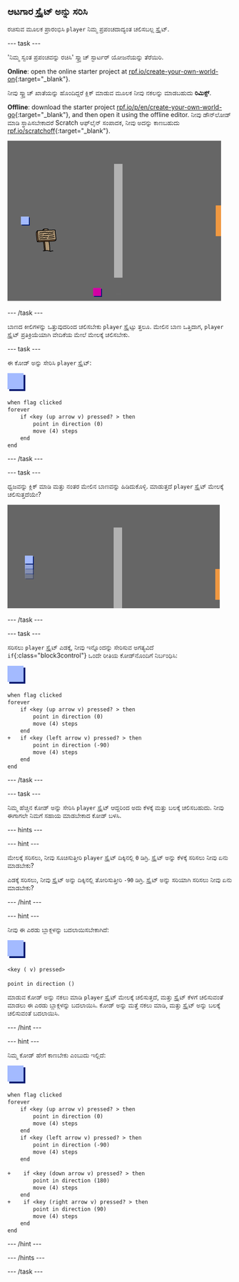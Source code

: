 ## ಆಟಗಾರ ಸ್ಪ್ರೈಟ್ ಅನ್ನು ಸರಿಸಿ

ರಚಿಸುವ ಮೂಲಕ ಪ್ರಾರಂಭಿಸಿ `player` ನಿಮ್ಮ ಪ್ರಪಂಚದಾದ್ಯಂತ ಚಲಿಸಬಲ್ಲ ಸ್ಪ್ರೈಟ್.

\--- task \---

'ನಿಮ್ಮ ಸ್ವಂತ ಪ್ರಪಂಚವನ್ನು ರಚಿಸಿ' ಸ್ಕ್ರ್ಯಾಚ್ ಸ್ಟಾರ್ಟರ್ ಯೋಜನೆಯನ್ನು ತೆರೆಯಿರಿ.

**Online**: open the online starter project at [rpf.io/create-your-own-world-on](https://rpf.io/create-your-own-world-on){:target="_blank"}.

ನೀವು ಸ್ಕ್ರ್ಯಾಚ್ ಖಾತೆಯನ್ನು ಹೊಂದಿದ್ದರೆ ಕ್ಲಿಕ್ ಮಾಡುವ ಮೂಲಕ ನೀವು ನಕಲನ್ನು ಮಾಡಬಹುದು **ರಿಮಿಕ್ಸ್**.

**Offline**: download the starter project [rpf.io/p/en/create-your-own-world-go](https://rpf.io/p/en/create-your-own-world-go){:target="_blank"}, and then open it using the offline editor. ನೀವು ಡೌನ್‌ಲೋಡ್ ಮಾಡಿ ಸ್ಥಾಪಿಸಬೇಕಾದರೆ Scratch ಆಫ್‌ಲೈನ್ ಸಂಪಾದಕ, ನೀವು ಅದನ್ನು ಕಾಣಬಹುದು [rpf.io/scratchoff](https://rpf.io/scratchoff){:target="_blank"}.

![ಸ್ಕ್ರೀನ್‍ಶಾಟ್ (ಪರದೆ ಚಿತ್ರ)](images/world-starter.png)

\--- /task \---

ಬಾಣದ ಕೀಲಿಗಳನ್ನು ಒತ್ತುವುದರಿಂದ ಚಲಿಸಬೇಕು `player` ಸ್ಪ್ರೈಟ್ಸು ತ್ತಲೂ. ಮೇಲಿನ ಬಾಣ ಒತ್ತಿದಾಗ, `player` ಸ್ಪ್ರೈಟ್ ಪ್ರತಿಕ್ರಿಯೆಯಾಗಿ ವೇದಿಕೆಯ ಮೇಲೆ ಮೇಲಕ್ಕೆ ಚಲಿಸಬೇಕು.

\--- task \---

ಈ ಕೋಡ್ ಅನ್ನು ಸೇರಿಸಿ `player` ಸ್ಪ್ರೈಟ್:

![ಆಟಗಾರ](images/player.png)

```blocks3
when flag clicked
forever
    if <key (up arrow v) pressed? > then
        point in direction (0)
        move (4) steps
    end
end
```

\--- /task \---

\--- task \---

ಧ್ವಜವನ್ನು ಕ್ಲಿಕ್ ಮಾಡಿ ಮತ್ತು ನಂತರ ಮೇಲಿನ ಬಾಣವನ್ನು ಹಿಡಿದುಕೊಳ್ಳಿ. ಮಾಡುತ್ತದೆ `player` ಸ್ಪ್ರೈಟ್ ಮೇಲಕ್ಕೆ ಚಲಿಸುತ್ತದೆಯೇ?

![ಸ್ಕ್ರೀನ್‍ಶಾಟ್ (ಪರದೆ ಚಿತ್ರ)](images/world-up.png)

\--- /task \---

\--- task \---

ಸರಿಸಲು `player` ಸ್ಪ್ರೈಟ್ ಎಡಕ್ಕೆ, ನೀವು ಇನ್ನೊಂದನ್ನು ಸೇರಿಸುವ ಅಗತ್ಯವಿದೆ `if`{:class="block3control"} ಒಂದೇ ರೀತಿಯ ಕೋಡ್‌ನೊಂದಿಗೆ ನಿರ್ಬಂಧಿಸಿ:

![ಆಟಗಾರ](images/player.png)

```blocks3
when flag clicked
forever
    if <key (up arrow v) pressed? > then
        point in direction (0)
        move (4) steps
    end
+   if <key (left arrow v) pressed? > then
        point in direction (-90)
        move (4) steps
    end
end
```

\--- /task \---

\--- task \---

ನಿಮ್ಮ ಹೆಚ್ಚಿನ ಕೋಡ್ ಅನ್ನು ಸೇರಿಸಿ `player` ಸ್ಪ್ರೈಟ್ ಆದ್ದರಿಂದ ಅದು ಕೆಳಕ್ಕೆ ಮತ್ತು ಬಲಕ್ಕೆ ಚಲಿಸಬಹುದು. ನೀವು ಈಗಾಗಲೇ ನಿಮಗೆ ಸಹಾಯ ಮಾಡಬೇಕಾದ ಕೋಡ್ ಬಳಸಿ.

\--- hints \---

\--- hint \---

ಮೇಲಕ್ಕೆ ಸರಿಸಲು, ನೀವು ಸೂಚಿಸುತ್ತೀರಿ `player` ಸ್ಪ್ರೈಟ್ ದಿಕ್ಕಿನಲ್ಲಿ `0` ಡಿಗ್ರಿ. ಸ್ಪ್ರೈಟ್ ಅನ್ನು ಕೆಳಕ್ಕೆ ಸರಿಸಲು ನೀವು ಏನು ಮಾಡಬೇಕು?

ಎಡಕ್ಕೆ ಸರಿಸಲು, ನೀವು ಸ್ಪ್ರೈಟ್ ಅನ್ನು ದಿಕ್ಕಿನಲ್ಲಿ ತೋರಿಸುತ್ತೀರಿ `-90` ಡಿಗ್ರಿ. ಸ್ಪ್ರೈಟ್ ಅನ್ನು ಸರಿಯಾಗಿ ಸರಿಸಲು ನೀವು ಏನು ಮಾಡಬೇಕು?

\--- /hint \---

\--- hint \---

ನೀವು ಈ ಎರಡು ಬ್ಲಾಕ್ಗಳನ್ನು ಬದಲಾಯಿಸಬೇಕಾಗಿದೆ:

![ಆಟಗಾರ](images/player.png)

```blocks3
<key ( v) pressed>

point in direction ()
```

ಮಾಡುವ ಕೋಡ್ ಅನ್ನು ನಕಲು ಮಾಡಿ `player` ಸ್ಪ್ರೈಟ್ ಮೇಲಕ್ಕೆ ಚಲಿಸುತ್ತದೆ, ಮತ್ತು ಸ್ಪ್ರೈಟ್ ಕೆಳಗೆ ಚಲಿಸುವಂತೆ ಮಾಡಲು ಈ ಎರಡು ಬ್ಲಾಕ್ಗಳನ್ನು ಬದಲಾಯಿಸಿ. ಕೋಡ್ ಅನ್ನು ಮತ್ತೆ ನಕಲು ಮಾಡಿ, ಮತ್ತು ಸ್ಪ್ರೈಟ್ ಅನ್ನು ಬಲಕ್ಕೆ ಚಲಿಸುವಂತೆ ಬದಲಾಯಿಸಿ.

\--- /hint \---

\--- hint \---

ನಿಮ್ಮ ಕೋಡ್ ಹೇಗೆ ಕಾಣಬೇಕು ಎಂಬುದು ಇಲ್ಲಿದೆ:

![ಆಟಗಾರ](images/player.png)

```blocks3
when flag clicked
forever
    if <key (up arrow v) pressed? > then
        point in direction (0)
        move (4) steps
    end
    if <key (left arrow v) pressed? > then
        point in direction (-90)
        move (4) steps
    end

+    if <key (down arrow v) pressed? > then
        point in direction (180)
        move (4) steps
    end
+    if <key (right arrow v) pressed? > then
        point in direction (90)
        move (4) steps
    end
end
```

\--- /hint \---

\--- /hints \---

\--- /task \---